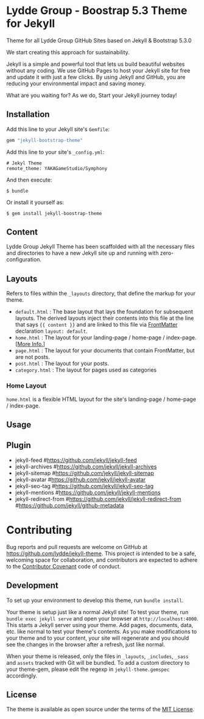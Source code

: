 # Lydde Group - Boostrap 5.3 Theme for Jekyll

Theme for all Lydde Group GitHub Sites based on Jekyll & Bootstrap 5.3.0

We start creating this approach for sustainability. 

Jekyll is a simple and powerful tool that lets us build beautiful websites without any coding. 
We use GitHub Pages to host your Jekyll site for free and update it with just a few clicks. 
By using Jekyll and GitHub, you are reducing your environmental impact and saving money. 

What are you waiting for? As we do, Start your Jekyll journey today!

## Installation

Add this line to your Jekyll site's `Gemfile`:

```ruby
gem "jekyll-bootstrap-theme"
```

Add this line to your site's `_config.yml`:

```
# Jekyl Theme
remote_theme: YAKAGameStudio/Symphony
```
And then execute:

    $ bundle

Or install it yourself as:

    $ gem install jekyll-boostrap-theme

## Content
Lydde Group Jekyll Theme has been scaffolded with all the necessary files and directories to have a new Jekyll site up and running with zero-configuration.

## Layouts
Refers to files within the `_layouts` directory, that define the markup for your theme.

  - `default.html` : The base layout that lays the foundation for subsequent layouts. The derived layouts inject their contents into this file at the line that says ` {{ content }} ` and are linked to this file via [FrontMatter](https://jekyllrb.com/docs/frontmatter/) declaration `layout: default`.
  - `home.html` : The layout for your landing-page / home-page / index-page. [[More Info.](#home-layout)]
  - `page.html` : The layout for your documents that contain FrontMatter, but are not posts.
  - `post.html` : The layout for your posts.
  - `category.html` : The layout for pages used as categories

### Home Layout

`home.html` is a flexible HTML layout for the site's landing-page / home-page / index-page.

## Usage


## Plugin
  - jekyll-feed             #https://github.com/jekyll/jekyll-feed
  - jekyll-archives         #https://github.com/jekyll/jekyll-archives
  - jekyll-sitemap          #https://github.com/jekyll/jekyll-sitemap
  - jekyll-avatar           #https://github.com/jekyll/jekyll-avatar
  - jekyll-seo-tag          #https://github.com/jekyll/jekyll-seo-tag
  - jekyll-mentions         #https://github.com/jekyll/jekyll-mentions
  - jekyll-redirect-from    #https://github.com/jekyll/jekyll-redirect-from
                            #https://github.com/jekyll/github-metadata

# Contributing

Bug reports and pull requests are welcome on GitHub at https://github.com/lydde/jekyll-theme. This project is intended to be a safe, welcoming space for collaboration, and contributors are expected to adhere to the [Contributor Covenant](https://www.contributor-covenant.org/) code of conduct.

## Development

To set up your environment to develop this theme, run `bundle install`.

Your theme is setup just like a normal Jekyll site! To test your theme, run `bundle exec jekyll serve` and open your browser at `http://localhost:4000`. This starts a Jekyll server using your theme. Add pages, documents, data, etc. like normal to test your theme's contents. As you make modifications to your theme and to your content, your site will regenerate and you should see the changes in the browser after a refresh, just like normal.

When your theme is released, only the files in `_layouts`, `_includes`, `_sass` and `assets` tracked with Git will be bundled.
To add a custom directory to your theme-gem, please edit the regexp in `jekyll-theme.gemspec` accordingly.

## License

The theme is available as open source under the terms of the [MIT License](https://opensource.org/licenses/MIT).
